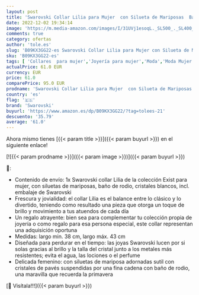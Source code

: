 ```yaml
---
layout: post
title: 'Swarovski Collar Lilia para Mujer  con Silueta de Mariposas  Baño de Rodio  Cristales Blancos  Colección Lilia de Swarovski'
date: 2022-12-02 19:34:14
image: 'https://m.media-amazon.com/images/I/31UVj1esoqL._SL500_._SL400_.jpg'
comments: true
category: ofertas
author: 'tole.es'
slug: 'B09KX3GG22-es Swarovski Collar Lilia para Mujer con Silueta de Mariposas...'
sku: 'B09KX3GG22-es'
tags: [ 'Collares  para mujer','Joyería para mujer','Moda','Moda Mujer','swarovski','🇪🇸', ]
actualPrice: 61.0 EUR
currency: EUR
price: 61.0
comparePrice: 95.0 EUR
prodname: 'Swarovski Collar Lilia para Mujer  con Silueta de Mariposas  Baño de Rodio  Cristales Blancos  Colección Lilia de Swarovski'
country: 'es'
flag: '🇪🇸'
brand: 'Swarovski'
buyurl: 'https://www.amazon.es/dp/B09KX3GG22/?tag=tolees-21'
descuento: '35.79'
average: '61.0'
---
```


Ahora mismo tienes [{{< param title >}}]({{< param buyurl >}}) en el siguiente enlace!

[![{{< param prodname >}}]({{< param image >}})]({{< param buyurl >}})

🔎:

- Contenido de envío: 1x Swarovski collar Lilia de la colección Exist para mujer, con siluetas de mariposas, baño de rodio, cristales blancos, incl. embalaje de Swarovski
- Frescura y jovialidad: el collar Lilia es el balance entre lo clásico y lo divertido, teniendo como resultado una pieza que otorga un toque de brillo y movimiento a tus atuendos de cada día
- Un regalo atrayente: bien sea para complementar tu colección propia de joyería o como regalo para esa persona especial, este collar representan una adquisición oportuna
- Medidas: largo min. 38 cm, largo máx. 43 cm
- Diseñada para perdurar en el tiempo: las joyas Swarovski lucen por si solas gracias al brillo y la talla del cristal junto a los metales más resistentes; evita el agua, las lociones o el perfume
- Delicada femenino: con siluetas de mariposa adornadas sutil con cristales de pavés suspendidas por una fina cadena con baño de rodio, una maravilla que recuerda la primavera

[🛒 Visítala!!!]({{< param buyurl >}})

